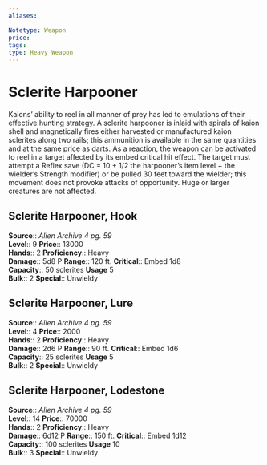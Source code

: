 ```yaml
---
aliases: 

Notetype: Weapon
price: 
tags: 
type: Heavy Weapon
---
```


# Sclerite Harpooner

Kaions’ ability to reel in all manner of prey has led to emulations of their effective hunting strategy. A sclerite harpooner is inlaid with spirals of kaion shell and magnetically fires either harvested or manufactured kaion sclerites along two rails; this ammunition is available in the same quantities and at the same price as darts. As a reaction, the weapon can be activated to reel in a target affected by its embed critical hit effect. The target must attempt a Reflex save (DC = 10 + 1/2 the harpooner’s item level + the wielder’s Strength modifier) or be pulled 30 feet toward the wielder; this movement does not provoke attacks of opportunity. Huge or larger creatures are not affected.  

## Sclerite Harpooner, Hook

**Source**:: _Alien Archive 4 pg. 59_  
**Level**:: 9
**Price**:: 13000  
**Hands**:: 2
**Proficiency**:: Heavy  
**Damage**:: 5d8 P 
**Range**:: 120 ft.
**Critical**:: Embed 1d8  
**Capacity**:: 50 sclerites 
**Usage** 5  
**Bulk**:: 2
**Special**:: Unwieldy

## Sclerite Harpooner, Lure

**Source**:: _Alien Archive 4 pg. 59_  
**Level**:: 4
**Price**:: 2000  
**Hands**:: 2
**Proficiency**:: Heavy  
**Damage**:: 2d6 P 
**Range**:: 90 ft.
**Critical**:: Embed 1d6  
**Capacity**:: 25 sclerites 
**Usage** 5  
**Bulk**:: 2
**Special**:: Unwieldy

## Sclerite Harpooner, Lodestone

**Source**:: _Alien Archive 4 pg. 59_  
**Level**:: 14
**Price**:: 70000  
**Hands**:: 2
**Proficiency**:: Heavy  
**Damage**:: 6d12 P 
**Range**:: 150 ft.
**Critical**:: Embed 1d12  
**Capacity**:: 100 sclerites 
**Usage** 10  
**Bulk**:: 3
**Special**:: Unwieldy
